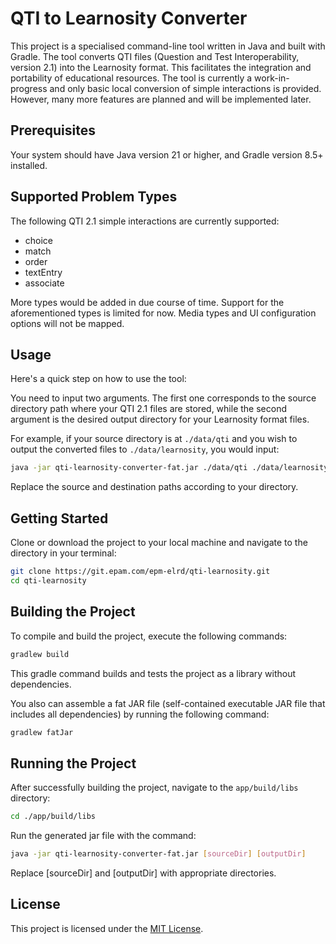 # QTI to Learnosity Converter

This project is a specialised command-line tool written in Java and built with Gradle. The tool converts QTI files
(Question and Test Interoperability, version 2.1) into the Learnosity format. This facilitates the integration and
portability of educational resources. The tool is currently a work-in-progress and only basic local conversion of
simple interactions is provided. However, many more features are planned and will be implemented later.

## Prerequisites

Your system should have Java version 21 or higher, and Gradle version 8.5+ installed.

## Supported Problem Types

The following QTI 2.1 simple interactions are currently supported:
- choice
- match
- order
- textEntry
- associate

More types would be added in due course of time. Support for the aforementioned types is limited for now. Media types
and UI configuration options will not be mapped.

## Usage

Here's a quick step on how to use the tool:

You need to input two arguments. The first one corresponds to the source directory path where your QTI 2.1 files are
stored, while the second argument is the desired output directory for your Learnosity format files.

For example, if your source directory is at `./data/qti` and you wish to output the converted files
to `./data/learnosity`, you would input:

```sh
java -jar qti-learnosity-converter-fat.jar ./data/qti ./data/learnosity
```

Replace the source and destination paths according to your directory.

## Getting Started

Clone or download the project to your local machine and navigate to the directory in your terminal:

```sh
git clone https://git.epam.com/epm-elrd/qti-learnosity.git
cd qti-learnosity
```

## Building the Project

To compile and build the project, execute the following commands:

```sh
gradlew build
```

This gradle command builds and tests the project as a library without dependencies.

You also can assemble a fat JAR file (self-contained executable JAR file that includes all dependencies)
by running the following command:

```sh
gradlew fatJar
```

## Running the Project

After successfully building the project, navigate to the `app/build/libs` directory:

```sh
cd ./app/build/libs
```

Run the generated jar file with the command:

```sh
java -jar qti-learnosity-converter-fat.jar [sourceDir] [outputDir]
```

Replace [sourceDir] and [outputDir] with appropriate directories.

## License

This project is licensed under the [MIT License](./LICENSE.md).
